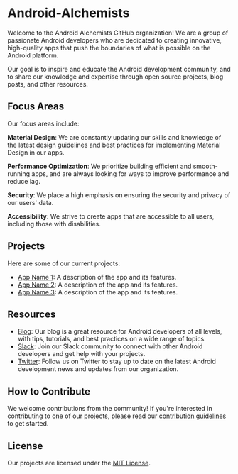 # Android-Alchemists

Welcome to the Android Alchemists GitHub organization! We are a group of passionate Android developers who are dedicated to creating innovative, high-quality apps that push the boundaries of what is possible on the Android platform.

Our goal is to inspire and educate the Android development community, and to share our knowledge and expertise through open source projects, blog posts, and other resources.

## Focus Areas
Our focus areas include:

**Material Design**: We are constantly updating our skills and knowledge of the latest design guidelines and best practices for implementing Material Design in our apps.

**Performance Optimization**: We prioritize building efficient and smooth-running apps, and are always looking for ways to improve performance and reduce lag.

**Security**: We place a high emphasis on ensuring the security and privacy of our users' data.

**Accessibility**: We strive to create apps that are accessible to all users, including those with disabilities.

## Projects

Here are some of our current projects:

- [App Name 1](https://github.com/android-alchemists/app-name-1): A description of the app and its features.
- [App Name 2](https://github.com/android-alchemists/app-name-2): A description of the app and its features.
- [App Name 3](https://github.com/android-alchemists/app-name-3): A description of the app and its features.

## Resources

- [Blog](https://android-alchemists.com/blog): Our blog is a great resource for Android developers of all levels, with tips, tutorials, and best practices on a wide range of topics.
- [Slack](https://android-alchemists.com/slack): Join our Slack community to connect with other Android developers and get help with your projects.
- [Twitter](https://twitter.com/android_alchemists): Follow us on Twitter to stay up to date on the latest Android development news and updates from our organization.

## How to Contribute

We welcome contributions from the community! If you're interested in contributing to one of our projects, please read our [contribution guidelines](https://github.com/android-alchemists/contributing) to get started.

## License

Our projects are licensed under the [MIT License](https://github.com/android-alchemists/license).
